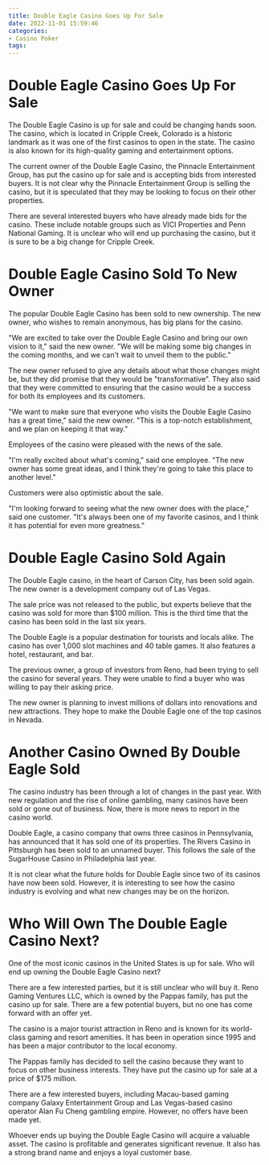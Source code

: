```yaml
---
title: Double Eagle Casino Goes Up For Sale
date: 2022-11-01 15:59:46
categories:
- Casino Poker
tags:
---
```



#  Double Eagle Casino Goes Up For Sale

The Double Eagle Casino is up for sale and could be changing hands soon. The casino, which is located in Cripple Creek, Colorado is a historic landmark as it was one of the first casinos to open in the state. The casino is also known for its high-quality gaming and entertainment options.

The current owner of the Double Eagle Casino, the Pinnacle Entertainment Group, has put the casino up for sale and is accepting bids from interested buyers. It is not clear why the Pinnacle Entertainment Group is selling the casino, but it is speculated that they may be looking to focus on their other properties.

There are several interested buyers who have already made bids for the casino. These include notable groups such as VICI Properties and Penn National Gaming. It is unclear who will end up purchasing the casino, but it is sure to be a big change for Cripple Creek.

#  Double Eagle Casino Sold To New Owner

The popular Double Eagle Casino has been sold to new ownership. The new owner, who wishes to remain anonymous, has big plans for the casino.

"We are excited to take over the Double Eagle Casino and bring our own vision to it," said the new owner. "We will be making some big changes in the coming months, and we can't wait to unveil them to the public."

The new owner refused to give any details about what those changes might be, but they did promise that they would be "transformative". They also said that they were committed to ensuring that the casino would be a success for both its employees and its customers.

"We want to make sure that everyone who visits the Double Eagle Casino has a great time," said the new owner. "This is a top-notch establishment, and we plan on keeping it that way."

Employees of the casino were pleased with the news of the sale.

"I'm really excited about what's coming," said one employee. "The new owner has some great ideas, and I think they're going to take this place to another level."

Customers were also optimistic about the sale.

"I'm looking forward to seeing what the new owner does with the place," said one customer. "It's always been one of my favorite casinos, and I think it has potential for even more greatness."

#  Double Eagle Casino Sold Again

The Double Eagle casino, in the heart of Carson City, has been sold again. The new owner is a development company out of Las Vegas.

The sale price was not released to the public, but experts believe that the casino was sold for more than $100 million. This is the third time that the casino has been sold in the last six years.

The Double Eagle is a popular destination for tourists and locals alike. The casino has over 1,000 slot machines and 40 table games. It also features a hotel, restaurant, and bar.

The previous owner, a group of investors from Reno, had been trying to sell the casino for several years. They were unable to find a buyer who was willing to pay their asking price.

The new owner is planning to invest millions of dollars into renovations and new attractions. They hope to make the Double Eagle one of the top casinos in Nevada.

#  Another Casino Owned By Double Eagle Sold

The casino industry has been through a lot of changes in the past year. With new regulation and the rise of online gambling, many casinos have been sold or gone out of business. Now, there is more news to report in the casino world.

Double Eagle, a casino company that owns three casinos in Pennsylvania, has announced that it has sold one of its properties. The Rivers Casino in Pittsburgh has been sold to an unnamed buyer. This follows the sale of the SugarHouse Casino in Philadelphia last year.

It is not clear what the future holds for Double Eagle since two of its casinos have now been sold. However, it is interesting to see how the casino industry is evolving and what new changes may be on the horizon.

#  Who Will Own The Double Eagle Casino Next?

One of the most iconic casinos in the United States is up for sale. Who will end up owning the Double Eagle Casino next?

There are a few interested parties, but it is still unclear who will buy it. Reno Gaming Ventures LLC, which is owned by the Pappas family, has put the casino up for sale. There are a few potential buyers, but no one has come forward with an offer yet.

The casino is a major tourist attraction in Reno and is known for its world-class gaming and resort amenities. It has been in operation since 1995 and has been a major contributor to the local economy.

The Pappas family has decided to sell the casino because they want to focus on other business interests. They have put the casino up for sale at a price of $175 million.

There are a few interested buyers, including Macau-based gaming company Galaxy Entertainment Group and Las Vegas-based casino operator Alan Fu Cheng gambling empire. However, no offers have been made yet.

Whoever ends up buying the Double Eagle Casino will acquire a valuable asset. The casino is profitable and generates significant revenue. It also has a strong brand name and enjoys a loyal customer base.